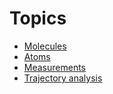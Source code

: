 # Topics #
 * [Molecules](molecules.md)
 * [Atoms](atoms.md)
 * [Measurements](measure.md)
 * [Trajectory analysis](analysis.md)
